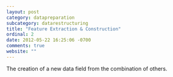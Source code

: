 ```yaml
---
layout: post
category: datapreparation
subcategory: datarestructuring
title: "Feature Extraction & Construction"
ordinal: 2
date: 2012-05-22 16:25:06 -0700
comments: true
website: ""
---
```

The creation of a new data field from the combination of others.
